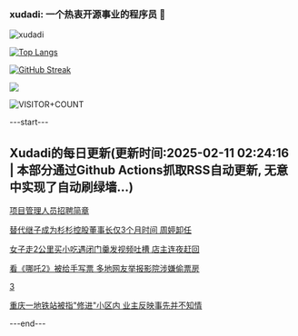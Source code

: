 ### xudadi: 一个热衷开源事业的程序员 👋

![xudadi](https://github-readme-stats-git-masterorgs-github-readme-stats-team.vercel.app/api?username=xudadi)

[![Top Langs](https://github-readme-stats.vercel.app/api/top-langs/?username=xudadi)](https://github.com/anuraghazra/github-readme-stats)

[![GitHub Streak](https://streak-stats.demolab.com?user=xudadi&locale=zh_Hans)](https://git.io/streak-stats)

![](https://raw.githubusercontent.com/xudadi/xudadi/main/assets/github-contribution-grid-snake.svg)

![VISITOR+COUNT](https://komarev.com/ghpvc/?username=xudadi&label=VISITOR+COUNT)


---start---

## Xudadi的每日更新(更新时间:2025-02-11 02:24:16 | 本部分通过Github Actions抓取RSS自动更新, 无意中实现了自动刷绿墙...)

[项目管理人员招聘简章](https://www.gongkaoleida.com/article/2283599)

[替代继子成为杉杉控股董事长仅3个月时间 周婷卸任](https://m.163.com/news/article/JO2EQBTV05199NPP.html)

[女子走2公里买小吃遇闭门羹发视频吐槽 店主连夜赶回](https://m.163.com/news/article/JO1HJDQR0514CRLH.html)

[看《哪吒2》被给手写票 多地网友举报影院涉嫌偷票房](https://m.163.com/news/article/JO269QDA053469M5.html)

[3](https://m.163.com/touch/news/sub/domestic)

[重庆一地铁站被指"修进"小区内 业主反映事先并不知情](https://m.163.com/news/article/JO1HL69D0514R9M0.html)

---end---
